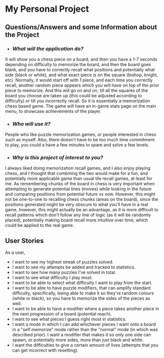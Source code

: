 # My Personal Project



## **Questions/Answers and some Information about the Project** 
- ### ***What will the application do?***
It will show you a chess piece on a board, and then you have a 1-7 seconds depending on difficulty
to memorize the board, and then the board goes blank, and you have to correctly recall what positions and potentially 
what side (black or white), 
and what exact piece is on the square (bishop, knight, etc). Normally, it would start
off with 1 piece, and each time you correctly recall, another  random piece appears which you will have on top of the prior piece to 
memorize. And this will go on and on, till all the squares of the board you choose are taken up (this could be adjusted according to difficulty)
or till you incorrectly recall. 
So it is essentially a memorization chess based game. The game will have an in-game stats page on the main menu, 
to showcase achievements of the player. 

- ### ***Who will use it?***
People who like puzzle memorization games, or people interested in chess such as myself.
Also, there doesn't have to be too much time commitment to play, you could a have a few minutes to spare
and solve a few levels. 

- ### ***Why is this project of interest to you?***
I always liked doing memorization recall games, and I also enjoy playing chess, and I thought
that combining the two would make for a fun, and potentially more applicable game than usual tile recall games, at 
least for me. As remembering chunks of the board in chess is very important when attempting to generate potential lines
(moves) while looking in the future and comparing positions from potential future vs now. However, this might
not be one-to-one to recalling chess chunks (areas on the board), since the positions generated might
be very obscure to what you'll have in a real game, however, this might actually be an advantage, as it is 
more difficult to recall patterns which don't follow any line of logic (as it will be randomly placed), potentially
making board recall more intuitive over time, which could be applied to the real game.


## User Stories  
As a user,
- I want to see my highest streak of puzzles solved.
- I want to see my attempts be added and tracked to statistics. 
- I want to see how many puzzles I've solved in total. 
- I want to see what difficulty I play most. 
- I want to be able to select what difficulty I want to play from the start. 
- I want to be able to have puzzle modifiers, that can amplify standard difficulty,
specifically, being able to make it so they're random colours (white or black), so you 
have to memorize the sides of the pieces as well. 
- I want to be able to have a modifier where a piece takes another piece in the next
progression of a board (potential reach). 
- I want to see what pieces I guess right most in statistics. 
- I want a mode in which I can add whichever pieces I want onto a board in a 
"self memorize" mode rather than the "normal" mode (in which was described prior). 
I want a modifier that makes it so only one side can spawn, or potentially more sides, more than just
black and white. 
- I want the difficulties to give a certain amount of lives (attempts that you can get incorrect with resetting).